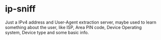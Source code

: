 # ip-sniff
Just a IPv4 address and User-Agent extraction server, maybe used to learn something about the user, like ISP, Area PIN code, Device Operating system, Device type and some basic info.
